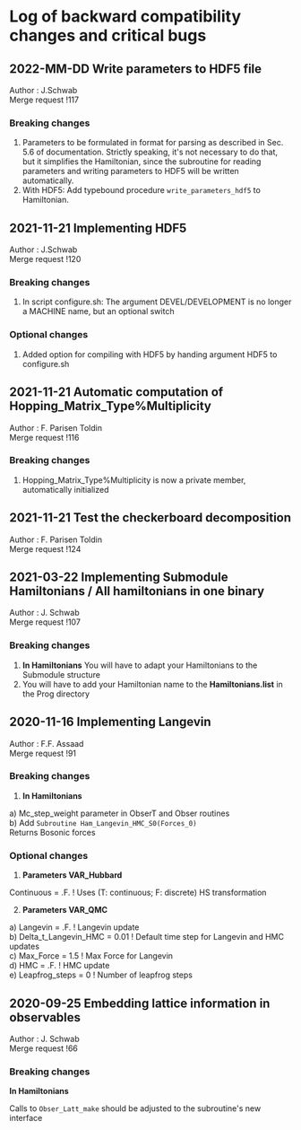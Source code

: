 # Log of backward compatibility changes and critical bugs

## 2022-MM-DD Write parameters to HDF5 file

Author : J.Schwab <br>
Merge request !117

### Breaking changes
1) Parameters to be formulated in format for parsing as described in Sec. 5.6 of documentation.
   Strictly speaking, it's not necessary to do that, but it simplifies the Hamiltonian,
   since the subroutine for reading parameters and writing parameters to HDF5 will be written automatically.
2) With HDF5: Add typebound procedure `write_parameters_hdf5` to Hamiltonian.

## 2021-11-21 Implementing HDF5

Author : J.Schwab <br>
Merge request !120

### Breaking changes
1) In script configure.sh: The argument DEVEL/DEVELOPMENT is no longer a MACHINE name, but an optional switch

### Optional changes
1) Added option for compiling with HDF5 by handing argument HDF5 to configure.sh

## 2021-11-21  Automatic computation of Hopping_Matrix_Type%Multiplicity

Author : F. Parisen Toldin <br>
Merge request !116

### Breaking changes
1) Hopping_Matrix_Type%Multiplicity is now a private member, automatically initialized


## 2021-11-21  Test the checkerboard decomposition

Author : F. Parisen Toldin <br>
Merge request !124


## 2021-03-22  Implementing Submodule Hamiltonians / All hamiltonians in one binary

Author : J. Schwab <br>
Merge request !107

### Breaking changes
1) **In Hamiltonians** You will have to adapt your Hamiltonians to the Submodule structure
2) You will have to add your Hamiltonian name to the **Hamiltonians.list** in the Prog directory


## 2020-11-16   Implementing  Langevin 

Author : F.F. Assaad <br>
Merge request !91 

### Breaking changes
1) **In Hamiltonians** 

a) Mc\_step\_weight  parameter in ObserT and Obser routines <br>
b) Add 
`Subroutine Ham_Langevin_HMC_S0(Forces_0)`  <br>
Returns Bosonic forces

### Optional changes
1) **Parameters    VAR_Hubbard**

Continuous = .F.  ! Uses (T: continuous; F: discrete) HS transformation

2) **Parameters  VAR_QMC**

a) Langevin = .F.    ! Langevin update <br>
b) Delta\_t\_Langevin\_HMC = 0.01 ! Default time step for Langevin and HMC updates <br>
c) Max\_Force            = 1.5  ! Max Force for  Langevin <br>
d) HMC     = .F.   ! HMC update <br>
e) Leapfrog_steps = 0 !  Number of leapfrog steps



## 2020-09-25   Embedding lattice information in observables 

Author :  J. Schwab <br>
Merge request !66 

### Breaking changes
**In Hamiltonians** 

Calls to `Obser_Latt_make` should be adjusted to the subroutine's new interface
